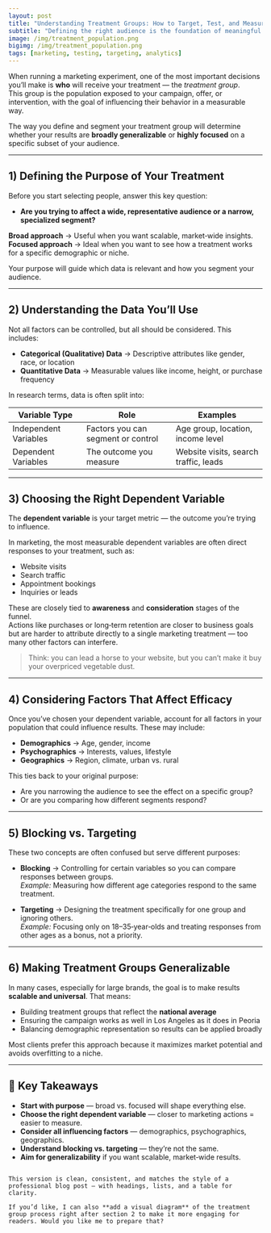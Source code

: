 ```yaml
---
layout: post
title: "Understanding Treatment Groups: How to Target, Test, and Measure Effectively"
subtitle: "Defining the right audience is the foundation of meaningful marketing experiments."
image: /img/treatment_population.png
bigimg: /img/treatment_population.png
tags: [marketing, testing, targeting, analytics]
---
```


When running a marketing experiment, one of the most important decisions you’ll make is **who** will receive your treatment — the *treatment group*.  
This group is the population exposed to your campaign, offer, or intervention, with the goal of influencing their behavior in a measurable way.

The way you define and segment your treatment group will determine whether your results are **broadly generalizable** or **highly focused** on a specific subset of your audience.

---

## 1) Defining the Purpose of Your Treatment

Before you start selecting people, answer this key question:

- **Are you trying to affect a wide, representative audience or a narrow, specialized segment?**

**Broad approach** → Useful when you want scalable, market‑wide insights.  
**Focused approach** → Ideal when you want to see how a treatment works for a specific demographic or niche.

Your purpose will guide which data is relevant and how you segment your audience.

---

## 2) Understanding the Data You’ll Use

Not all factors can be controlled, but all should be considered. This includes:

- **Categorical (Qualitative) Data** → Descriptive attributes like gender, race, or location  
- **Quantitative Data** → Measurable values like income, height, or purchase frequency

In research terms, data is often split into:

| Variable Type         | Role                              | Examples                              |
|-----------------------|-----------------------------------|----------------------------------------|
| Independent Variables | Factors you can segment or control| Age group, location, income level      |
| Dependent Variables   | The outcome you measure           | Website visits, search traffic, leads  |

---

## 3) Choosing the Right Dependent Variable

The **dependent variable** is your target metric — the outcome you’re trying to influence.

In marketing, the most measurable dependent variables are often direct responses to your treatment, such as:

- Website visits  
- Search traffic  
- Appointment bookings  
- Inquiries or leads  

These are closely tied to **awareness** and **consideration** stages of the funnel.  
Actions like purchases or long‑term retention are closer to business goals but are harder to attribute directly to a single marketing treatment — too many other factors can interfere.

> Think: you can lead a horse to your website, but you can’t make it buy your overpriced vegetable dust.

---

## 4) Considering Factors That Affect Efficacy

Once you’ve chosen your dependent variable, account for all factors in your population that could influence results. These may include:

- **Demographics** → Age, gender, income  
- **Psychographics** → Interests, values, lifestyle  
- **Geographics** → Region, climate, urban vs. rural

This ties back to your original purpose:

- Are you narrowing the audience to see the effect on a specific group?  
- Or are you comparing how different segments respond?

---

## 5) Blocking vs. Targeting

These two concepts are often confused but serve different purposes:

- **Blocking** → Controlling for certain variables so you can compare responses between groups.  
  *Example:* Measuring how different age categories respond to the same treatment.

- **Targeting** → Designing the treatment specifically for one group and ignoring others.  
  *Example:* Focusing only on 18–35‑year‑olds and treating responses from other ages as a bonus, not a priority.

---

## 6) Making Treatment Groups Generalizable

In many cases, especially for large brands, the goal is to make results **scalable and universal**. That means:

- Building treatment groups that reflect the **national average**  
- Ensuring the campaign works as well in Los Angeles as it does in Peoria  
- Balancing demographic representation so results can be applied broadly

Most clients prefer this approach because it maximizes market potential and avoids overfitting to a niche.

---

## 📌 Key Takeaways

- **Start with purpose** — broad vs. focused will shape everything else.  
- **Choose the right dependent variable** — closer to marketing actions = easier to measure.  
- **Consider all influencing factors** — demographics, psychographics, geographics.  
- **Understand blocking vs. targeting** — they’re not the same.  
- **Aim for generalizability** if you want scalable, market‑wide results.
```

This version is clean, consistent, and matches the style of a professional blog post — with headings, lists, and a table for clarity.  

If you’d like, I can also **add a visual diagram** of the treatment group process right after section 2 to make it more engaging for readers. Would you like me to prepare that?